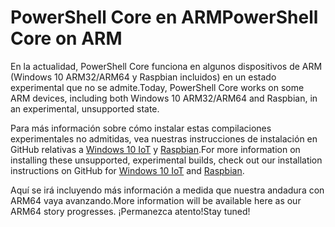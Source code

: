 # <a name="powershell-core-on-arm"></a><span data-ttu-id="4b1e4-101">PowerShell Core en ARM</span><span class="sxs-lookup"><span data-stu-id="4b1e4-101">PowerShell Core on ARM</span></span>

<span data-ttu-id="4b1e4-102">En la actualidad, PowerShell Core funciona en algunos dispositivos de ARM (Windows 10 ARM32/ARM64 y Raspbian incluidos) en un estado experimental que no se admite.</span><span class="sxs-lookup"><span data-stu-id="4b1e4-102">Today, PowerShell Core works on some ARM devices, including both Windows 10 ARM32/ARM64 and Raspbian, in an experimental, unsupported state.</span></span>

<span data-ttu-id="4b1e4-103">Para más información sobre cómo instalar estas compilaciones experimentales no admitidas, vea nuestras instrucciones de instalación en GitHub relativas a [Windows 10 IoT](https://github.com/PowerShell/PowerShell/blob/master/docs/installation/windows.md#deploying-on-windows-iot) y [Raspbian](https://github.com/PowerShell/PowerShell/blob/master/docs/installation/linux.md#raspbian).</span><span class="sxs-lookup"><span data-stu-id="4b1e4-103">For more information on installing these unsupported, experimental builds, check out our installation instructions on GitHub for [Windows 10 IoT](https://github.com/PowerShell/PowerShell/blob/master/docs/installation/windows.md#deploying-on-windows-iot) and [Raspbian](https://github.com/PowerShell/PowerShell/blob/master/docs/installation/linux.md#raspbian).</span></span>

<span data-ttu-id="4b1e4-104">Aquí se irá incluyendo más información a medida que nuestra andadura con ARM64 vaya avanzando.</span><span class="sxs-lookup"><span data-stu-id="4b1e4-104">More information will be available here as our ARM64 story progresses.</span></span>
<span data-ttu-id="4b1e4-105">¡Permanezca atento!</span><span class="sxs-lookup"><span data-stu-id="4b1e4-105">Stay tuned!</span></span>